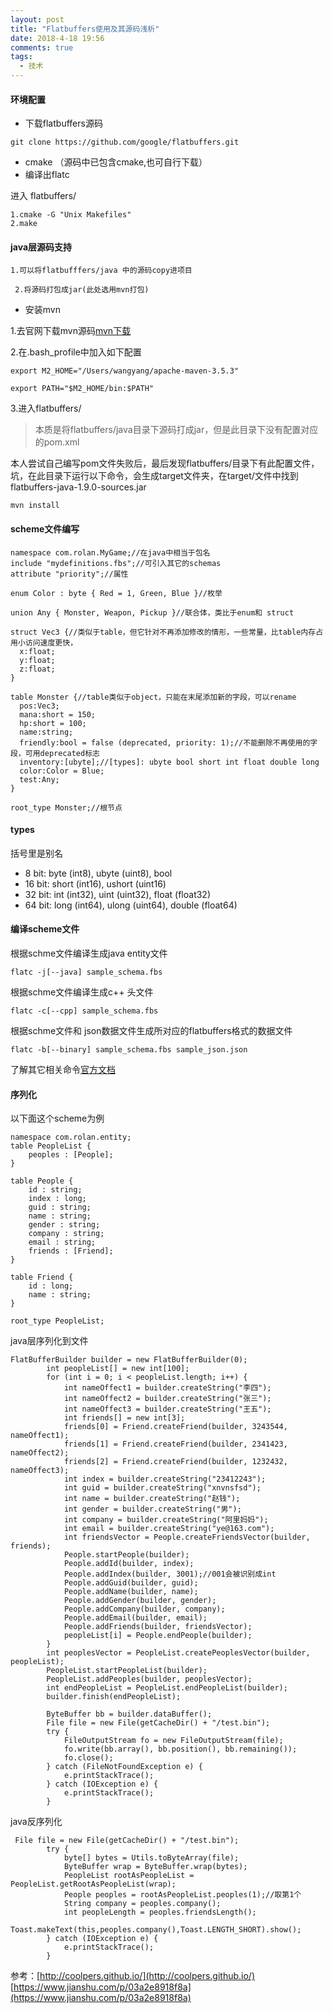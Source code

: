 ```yaml
---
layout: post
title: "Flatbuffers使用及其源码浅析"
date: 2018-4-18 19:56
comments: true
tags: 
  - 技术
---
```



#### 环境配置
- 下载flatbuffers源码
```
git clone https://github.com/google/flatbuffers.git
```
- cmake （源码中已包含cmake,也可自行下载）
- 编译出flatc

进入 flatbuffers/
```
1.cmake -G "Unix Makefiles"
2.make
```
#### java层源码支持

 
```
1.可以将flatbufffers/java 中的源码copy进项目

 2.将源码打包成jar(此处选用mvn打包)
```



* 安装mvn

1.去官网下载mvn源码[mvn下载](http://mirrors.shu.edu.cn/apache/maven/maven-3/3.5.3/binaries/apache-maven-3.5.3-bin.tar.gz)

2.在.bash_profile中加入如下配置
```
export M2_HOME="/Users/wangyang/apache-maven-3.5.3"

export PATH="$M2_HOME/bin:$PATH"
```
3.进入flatbuffers/ 
>  本质是将flatbuffers/java目录下源码打成jar，但是此目录下没有配置对应的pom.xml

本人尝试自己编写pom文件失败后，最后发现flatbuffers/目录下有此配置文件，坑，在此目录下运行以下命令，会生成target文件夹，在target/文件中找到flatbuffers-java-1.9.0-sources.jar

```
mvn install 
```



#### scheme文件编写

```
namespace com.rolan.MyGame;//在java中相当于包名
include "mydefinitions.fbs";//可引入其它的schemas
attribute "priority";//属性

enum Color : byte { Red = 1, Green, Blue }//枚举

union Any { Monster, Weapon, Pickup }//联合体，类比于enum和 struct

struct Vec3 {//类似于table，但它针对不再添加修改的情形，一些常量，比table内存占用小访问速度更快，
  x:float;
  y:float;
  z:float;
}

table Monster {//table类似于object，只能在末尾添加新的字段，可以rename
  pos:Vec3;
  mana:short = 150;
  hp:short = 100;
  name:string;
  friendly:bool = false (deprecated, priority: 1);//不能删除不再使用的字段，可用deprecated标志
  inventory:[ubyte];//[types]: ubyte bool short int float double long
  color:Color = Blue;
  test:Any;
}

root_type Monster;//根节点
```
#### types
 括号里是别名
- 8 bit: byte (int8), ubyte (uint8), bool
- 16 bit: short (int16), ushort (uint16)
- 32 bit: int (int32), uint (uint32), float (float32)
- 64 bit: long (int64), ulong (uint64), double (float64)
#### 编译scheme文件

根据schme文件编译生成java entity文件
```
flatc -j[--java] sample_schema.fbs
```
根据schme文件编译生成c++ 头文件

```
flatc -c[--cpp] sample_schema.fbs
```

根据schme文件和 json数据文件生成所对应的flatbuffers格式的数据文件

```
flatc -b[--binary] sample_schema.fbs sample_json.json
```
了解其它相关命令[官方文档](http://google.github.io/flatbuffers/flatbuffers_guide_using_schema_compiler.html)

#### 序列化
以下面这个scheme为例
```
namespace com.rolan.entity;
table PeopleList {
    peoples : [People];
}

table People {
    id : string;
    index : long;
    guid : string;
    name : string;
	gender : string;
	company : string;
	email : string;
	friends : [Friend];
}

table Friend {
    id : long;
    name : string;
}

root_type PeopleList;
```
java层序列化到文件
```
FlatBufferBuilder builder = new FlatBufferBuilder(0);
        int peopleList[] = new int[100];
        for (int i = 0; i < peopleList.length; i++) {
            int nameOffect1 = builder.createString("李四");
            int nameOffect2 = builder.createString("张三");
            int nameOffect3 = builder.createString("王五");
            int friends[] = new int[3];
            friends[0] = Friend.createFriend(builder, 3243544, nameOffect1);
            friends[1] = Friend.createFriend(builder, 2341423, nameOffect2);
            friends[2] = Friend.createFriend(builder, 1232432, nameOffect3);
            int index = builder.createString("23412243");
            int guid = builder.createString("xnvnsfsd");
            int name = builder.createString("赵钱");
            int gender = builder.createString("男");
            int company = builder.createString("阿里妈妈");
            int email = builder.createString("ye@163.com");
            int friendsVector = People.createFriendsVector(builder, friends);
            People.startPeople(builder);
            People.addId(builder, index);
            People.addIndex(builder, 3001);//001会被识别成int
            People.addGuid(builder, guid);
            People.addName(builder, name);
            People.addGender(builder, gender);
            People.addCompany(builder, company);
            People.addEmail(builder, email);
            People.addFriends(builder, friendsVector);
            peopleList[i] = People.endPeople(builder);
        }
        int peoplesVector = PeopleList.createPeoplesVector(builder, peopleList);
        PeopleList.startPeopleList(builder);
        PeopleList.addPeoples(builder, peoplesVector);
        int endPeopleList = PeopleList.endPeopleList(builder);
        builder.finish(endPeopleList);

        ByteBuffer bb = builder.dataBuffer();
        File file = new File(getCacheDir() + "/test.bin");
        try {
            FileOutputStream fo = new FileOutputStream(file);
            fo.write(bb.array(), bb.position(), bb.remaining());
            fo.close();
        } catch (FileNotFoundException e) {
            e.printStackTrace();
        } catch (IOException e) {
            e.printStackTrace();
        }
```
java反序列化

```
 File file = new File(getCacheDir() + "/test.bin");
        try {
            byte[] bytes = Utils.toByteArray(file);
            ByteBuffer wrap = ByteBuffer.wrap(bytes);
            PeopleList rootAsPeopleList = PeopleList.getRootAsPeopleList(wrap);
            People peoples = rootAsPeopleList.peoples(1);//取第1个
            String company = peoples.company();
            int peopleLength = peoples.friendsLength();
            Toast.makeText(this,peoples.company(),Toast.LENGTH_SHORT).show();
        } catch (IOException e) {
            e.printStackTrace();
        }
```


参考：[http://coolpers.github.io/](http://coolpers.github.io/)
[https://www.jianshu.com/p/03a2e8918f8a](https://www.jianshu.com/p/03a2e8918f8a)